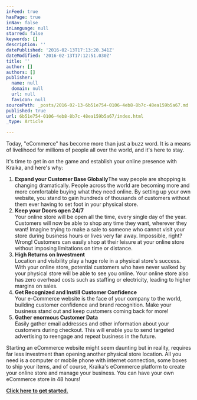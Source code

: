 ```yaml
---
inFeed: true
hasPage: true
inNav: false
inLanguage: null
starred: false
keywords: []
description: ''
datePublished: '2016-02-13T17:13:20.341Z'
dateModified: '2016-02-13T17:12:51.030Z'
title: ''
author: []
authors: []
publisher:
  name: null
  domain: null
  url: null
  favicon: null
sourcePath: _posts/2016-02-13-6b51e754-0106-4eb8-8b7c-48ea159b5a67.md
published: true
url: 6b51e754-0106-4eb8-8b7c-48ea159b5a67/index.html
_type: Article

---
```

Today, "eCommerce" has become more than just a buzz word. It is a means of livelihood for millions of people all over the world, and it's here to stay.

It's time to get in on the game and establish your online presence with Kraika, and here's why:

1. **Expand your Customer Base Globally**The way people are shopping is changing dramatically. People across the world are becoming more and more comfortable buying what they need online. By setting up your own website, you stand to gain hundreds of thousands of customers without them ever having to set foot in your physical store.
2. **Keep your Doors open 24/7**  
Your online store will be open all the time, every single day of the year. Customers will now be able to shop any time they want, wherever they want! Imagine trying to make a sale to someone who cannot visit your store during business hours or lives very far away. Impossible, right? Wrong! Customers can easily shop at their leisure at your online store without imposing limitations on time or distance.
3. **High Returns on Investment**  
Location and visibility play a huge role in a physical store's success. With your online store, potential customers who have never walked by your physical store will be able to see you online. Your online store also has zero overhead costs such as staffing or electricity, leading to higher margins on sales.
4. **Get Recognized and Instill Customer Confidence**  
Your e-Commerce website is the face of your company to the world, building customer confidence and brand recognition. Make your business stand out and keep customers coming back for more!
5. **Gather enormous Customer Data**  
Easily gather email addresses and other information about your customers during checkout. This will enable you to send targeted advertising to reengage and repeat business in the future.

Starting an eCommerce website might seem daunting but in reality, requires far less investment than opening another physical store location. All you need is a computer or mobile phone with internet connection, some boxes to ship your items, and of course, Kraika's eCommerce platform to create your online store and manage your business. You can have your own eCommerce store in 48 hours!

**[Click here to get started.][0]**

[0]: https://kraika.typeform.com/to/hz8m8s